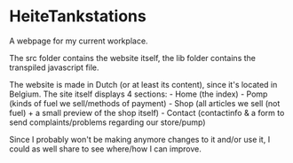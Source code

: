 # HeiteTankstations
A webpage for my current workplace.

The src folder contains the website itself, 
the lib folder contains the transpiled javascript file.

The website is made in Dutch (or at least its content), since it's located in Belgium.
The site itself displays 4 sections:  - Home (the index)
                                      - Pomp (kinds of fuel we sell/methods of payment)
                                      - Shop (all articles we sell (not fuel) + a small preview of the shop itself)
                                      - Contact (contactinfo & a form to send complaints/problems regarding our store/pump)

Since I probably won't be making anymore changes to it and/or use it, I could as well share to see where/how I can improve.
